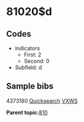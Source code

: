 # 81020$d

## Codes

-   Indicators
    -   First: 2
    -   Second: 0
-   Subfield: d

## Sample bibs

4373180 [Quicksearch](https://search.library.yale.edu/catalog/4373180) [VXWS](http://prodorbis.library.yale.edu:7014/vxws/GetHoldingsService?bibId=4373180)

**Parent topic:**[810](../../tags/810/810.md)


